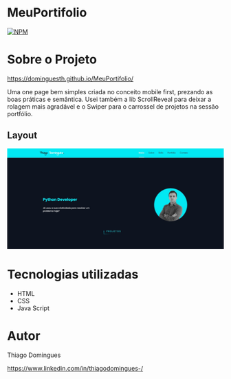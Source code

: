 # MeuPortifolio

[![NPM](https://img.shields.io/npm/l/react)](https://github.com/DominguesTH/MeuPortifolio/blob/main/LICENCE)

# Sobre o Projeto

https://dominguesth.github.io/MeuPortifolio/

Uma one page bem simples criada no conceito mobile first, prezando as boas práticas e semântica. Usei também a lib ScrollReveal  para deixar a rolagem mais agradável e o Swiper para o carrossel de projetos na sessão portfólio.

## Layout
![WEB LAYOUT](https://github.com/DominguesTH/MeuPortifolio/blob/main/assets/fotos/image-portfolio.jpg)

# Tecnologias utilizadas
- HTML
- CSS
- Java Script

# Autor
Thiago Domingues

https://www.linkedin.com/in/thiagodomingues-/
